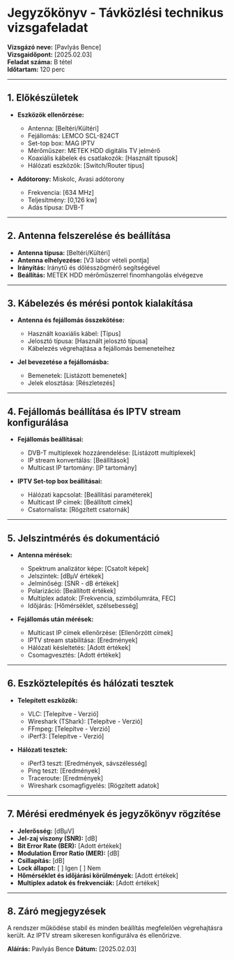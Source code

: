 # Jegyzőkönyv - Távközlési technikus vizsgafeladat

**Vizsgázó neve:** [Pavlyás Bence]  
**Vizsgaidőpont:** [2025.02.03]  
**Feladat száma:** B tétel  
**Időtartam:** 120 perc

---

## 1. Előkészületek

- **Eszközök ellenőrzése:**  
  - Antenna: [Beltéri/Kültéri]  
  - Fejállomás: LEMCO SCL-824CT  
  - Set-top box: MAG IPTV  
  - Mérőműszer: METEK HDD digitális TV jelmérő  
  - Koaxiális kábelek és csatlakozók: [Használt típusok]  
  - Hálózati eszközök: [Switch/Router típus]

- **Adótorony:** Miskolc, Avasi adótorony  
  - Frekvencia: [634 MHz]  
  - Teljesítmény: [0,126 kw]  
  - Adás típusa: DVB-T  

---

## 2. Antenna felszerelése és beállítása

- **Antenna típusa:** [Beltéri/Kültéri]  
- **Antenna elhelyezése:** [V3 labor vételi pontja]  
- **Irányítás:** Iránytű és dőlésszögmérő segítségével  
- **Beállítás:** METEK HDD mérőműszerrel finomhangolás elvégezve  

---

## 3. Kábelezés és mérési pontok kialakítása

- **Antenna és fejállomás összekötése:**  
  - Használt koaxiális kábel: [Típus]  
  - Jelosztó típusa: [Használt jelosztó típusa]  
  - Kábelezés végrehajtása a fejállomás bemeneteihez  

- **Jel bevezetése a fejállomásba:**  
  - Bemenetek: [Listázott bemenetek]  
  - Jelek elosztása: [Részletezés]  

---

## 4. Fejállomás beállítása és IPTV stream konfigurálása

- **Fejállomás beállításai:**  
  - DVB-T multiplexek hozzárendelése: [Listázott multiplexek]  
  - IP stream konvertálás: [Beállítások]  
  - Multicast IP tartomány: [IP tartomány]  

- **IPTV Set-top box beállításai:**  
  - Hálózati kapcsolat: [Beállítási paraméterek]  
  - Multicast IP címek: [Beállított címek]  
  - Csatornalista: [Rögzített csatornák]

---

## 5. Jelszintmérés és dokumentáció

- **Antenna mérések:**  
  - Spektrum analizátor képe: [Csatolt képek]  
  - Jelszintek: [dBμV értékek]  
  - Jelminőség: [SNR - dB értékek]  
  - Polarizáció: [Beállított értékek]  
  - Multiplex adatok: [Frekvencia, szimbólumráta, FEC]  
  - Időjárás: [Hőmérséklet, szélsebesség]  

- **Fejállomás után mérések:**  
  - Multicast IP címek ellenőrzése: [Ellenőrzött címek]  
  - IPTV stream stabilitása: [Eredmények]  
  - Hálózati késleltetés: [Adott értékek]  
  - Csomagvesztés: [Adott értékek]  

---

## 6. Eszköztelepítés és hálózati tesztek

- **Telepített eszközök:**  
  - VLC: [Telepítve - Verzió]  
  - Wireshark (TShark): [Telepítve - Verzió]  
  - FFmpeg: [Telepítve - Verzió]  
  - iPerf3: [Telepítve - Verzió]  

- **Hálózati tesztek:**  
  - iPerf3 teszt: [Eredmények, sávszélesség]  
  - Ping teszt: [Eredmények]  
  - Traceroute: [Eredmények]  
  - Wireshark csomagfigyelés: [Rögzített adatok]  

---

## 7. Mérési eredmények és jegyzőkönyv rögzítése

- **Jelerősség:** [dBμV]  
- **Jel-zaj viszony (SNR):** [dB]  
- **Bit Error Rate (BER):** [Adott értékek]  
- **Modulation Error Ratio (MER):** [dB]  
- **Csillapítás:** [dB]  
- **Lock állapot:** [ ] Igen [ ] Nem  
- **Hőmérséklet és időjárási körülmények:** [Adott értékek]  
- **Multiplex adatok és frekvenciák:** [Adott értékek]

---

## 8. Záró megjegyzések

A rendszer működése stabil és minden beállítás megfelelően végrehajtásra került. Az IPTV stream sikeresen konfigurálva és ellenőrizve.

**Aláírás:** Pavlyás Bence 
**Dátum:** [2025.02.03]
